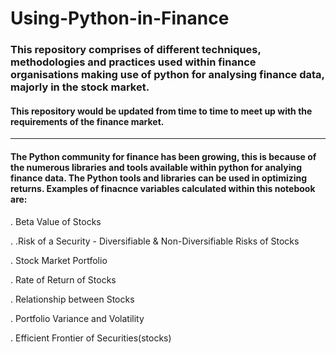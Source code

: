 # Using-Python-in-Finance

### This repository comprises of different techniques, methodologies and practices used within finance organisations making use of python for analysing finance data, majorly in the stock market. 
#### This repository would be updated from time to time to meet up with the requirements of the finance market. 
 
 ______________________________________________________________________________________________________________________________________________________________________
#### The Python community for finance has been growing, this is because of the numerous libraries and tools available within python for analying finance data. The Python tools and libraries can be used in optimizing returns. Examples of finacnce variables calculated within this notebook are:

. Beta Value of Stocks

. .Risk of a Security - Diversifiable & Non-Diversifiable Risks of Stocks

. Stock Market Portfolio

. Rate of Return of Stocks

. Relationship between Stocks

. Portfolio Variance and Volatility

. Efficient Frontier of Securities(stocks)
